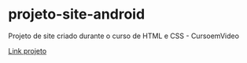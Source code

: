 # projeto-site-android
 Projeto de site criado durante o curso de HTML e CSS - CursoemVideo
 <p><a href="https://danielrdf.github.io/projeto-site-android/">Link projeto</a></p>
